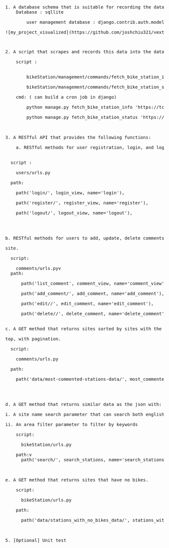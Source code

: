 <pre>
1. A database schema that is suitable for recording the data that is provided with proper relationships and normalized form.In addition, a simple user management database schema, which allows a user to leave a comment about each YouBike site. 
    Database : sqllite <br />
        user management database : django.contrib.auth.models <br />
![my_project_visualized](https://github.com/joshchiu321/vext_django/assets/89008806/f91248d6-8c21-4905-a622-db10dfadf3dd)

<pre/>

2. A script that scrapes and records this data into the database every minute. <br />
    script : <br />
    
        bikeStation/management/commands/fetch_bike_station_info.py <br />
        bikeStation/management/commands/fetch_bike_station_status.py <br />
    cmd: ( can build a cron job in django) <br />
        python manage.py fetch_bike_station_info 'https://tcgbusfs.blob.core.windows.net/dotapp/youbike/v2/youbike_immediate.json' <br />
        python manage.py fetch_bike_station_status 'https://tcgbusfs.blob.core.windows.net/dotapp/youbike/v2/youbike_immediate.json' <br />
 <br />
3. A RESTful API that provides the following functions: <br />
    a. RESTful methods for user registration, login, and logout. <br />
    
  script : <br />
    users/urls.py <br />
  path: <br />
    path('login/', login_view, name='login'), <br />
    path('register/', register_view, name='register'), <br />
    path('logout/', logout_view, name='logout'), <br />
 <br />
    
b. RESTful methods for users to add, update, delete comments about a YouBike <br />
site.
    
  script: <br />
    comments/urls.pyv
  path: <br />
      path('list_comment', comment_view, name='comment_view'), <br />
      path('add_comment/', add_comment, name='add_comment'), <br />
      path('edit/<int:comment_id>/', edit_comment, name='edit_comment'), <br />
      path('delete/<int:comment_id>/', delete_comment, name='delete_comment'), <br />

c. A GET method that returns sites sorted by sites with the most comments at the <br />
top, with pagination. <br />
  script: <br />
    comments/urls.py <br />
  path: <br />
    path('data/most-commented-stations-data/', most_commented_stations, name='most_commented_stations_data'), <br />
 <br />
 
d. A GET method that returns similar data as the json with: <br />
i. A site name search parameter that can search both english or chinese <br />
ii. An area filter parameter to filter by keywords <br />
    script: <br />
      bikeStation/urls.py <br />
    path:v
      path('search/', search_stations, name='search_stations') <br />
 <br />
e. A GET method that returns sites that have no bikes. <br />
    script: <br />
      bikeStation/urls.py <br />
    path: <br />
      path('data/stations_with_no_bikes_data/', stations_with_no_bikes, name='stations_with_no_bikes') <br />
     <br />
5. [Optional] Unit test <br />

